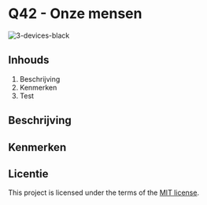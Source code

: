 # Q42 - Onze mensen
![3-devices-black](https://github.com/OvenMagnetron/the-startup-responsive-interactieve-website/assets/91184609/24e638a4-e914-49dd-be52-fd9e14a0f5e4)

## Inhouds
1. Beschrijving
2. Kenmerken
3. Test

## Beschrijving
<!-- In de Beschrijving staat hoe je project er uit ziet, hoe het werkt en wat je er mee kan. -->
<!-- Voeg een mooie poster visual toe 📸 -->
<!-- Voeg een link toe naar Github Pages 🌐-->

## Kenmerken
<!-- Bij Kenmerken staat welke technieken zijn gebruikt en hoe. Wat is de HTML structuur? Wat zijn de belangrijkste dingen in CSS? Wat is er met JS gedaan en hoe? -->

## Licentie

This project is licensed under the terms of the [MIT license](./LICENSE).

